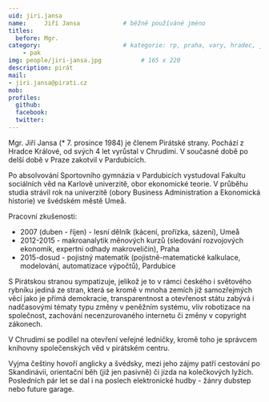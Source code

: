 ```yaml
---
uid: jiri.jansa
name:     Jiří Jansa      		# běžně používáné jméno
titles:
  before: Mgr.
category:                 		# kategorie: rp, praha, vary, hradec, jmk, senat
    - pak
img: people/jiri-jansa.jpg           # 165 x 220
description: pirát
mail:
- jiri.jansa@pirati.cz
mob:
profiles:
  github:
  facebook:
  twitter:
---
```


Mgr. Jiří Jansa (* 7. prosince 1984) je členem Pirátské strany.
Pochází z Hradce Králové, od svých 4 let vyrůstal v Chrudimi.
V současné době po delší době v Praze zakotvil v Pardubicích.

Po absolvování Sportovního gymnázia v Pardubicích vystudoval
Fakultu sociálních věd na Karlově univerzitě, obor ekonomické teorie.
V průběhu studia strávil rok na univerzitě (obory Business Administration
a Ekonomická historie) ve švédském městě Umeå.

Pracovní zkušenosti:
  * 2007 (duben - říjen) - lesní dělník (kácení, prořízka, sázení), Umeå
  * 2012-2015 - makroanalytik měnových kurzů (sledování rozvojových ekonomik, expertní odhady makroveličin), Praha
  * 2015-dosud - pojistný matematik (pojistně-matematické kalkulace, modelování, automatizace výpočtů), Pardubice

S Pirátskou stranou sympatizuje, jelikož je to v rámci českého i světového
rybníku jediná ze stran, která se kromě v mnoha zemích již samozřejmých věcí
jako je přímá demokracie, transparentnost a otevřenost státu zabývá
i nadčasovými tématy typu změny v peněžním systému, vliv robotizace
na společnost, zachování necenzurovaného internetu či změny v copyright zákonech.

V Chrudimi se podílel na otevření veřejné ledničky,
kromě toho je správcem knihovny společenských věd v pirátském centru.

Vyjma češtiny hovoří anglicky a švédsky, mezi jeho zájmy patří
cestování po Skandinávii, orientační běh (již jen pasivně) či jízda
na kolečkových lyžích. Posledních pár let se dal
i na poslech elektronické hudby - žánry dubstep nebo future garage.

